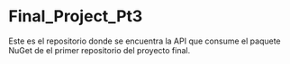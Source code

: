 # Final_Project_Pt3

Este es el repositorio donde se encuentra la API que consume el paquete NuGet de el primer repositorio del proyecto final.
